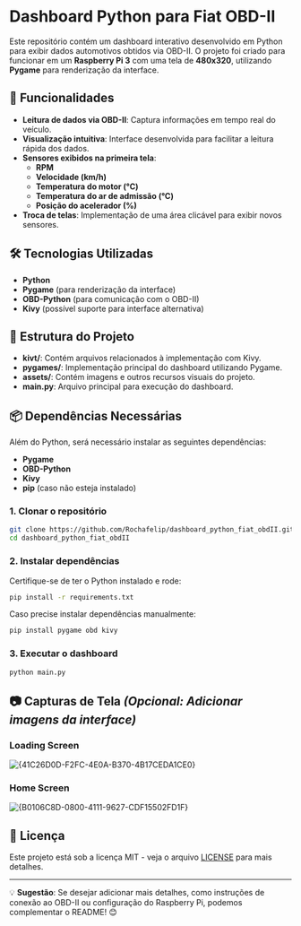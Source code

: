 # Dashboard Python para Fiat OBD-II

Este repositório contém um dashboard interativo desenvolvido em Python para exibir dados automotivos obtidos via OBD-II. O projeto foi criado para funcionar em um **Raspberry Pi 3** com uma tela de **480x320**, utilizando **Pygame** para renderização da interface.

## 📌 Funcionalidades
- **Leitura de dados via OBD-II**: Captura informações em tempo real do veículo.
- **Visualização intuitiva**: Interface desenvolvida para facilitar a leitura rápida dos dados.
- **Sensores exibidos na primeira tela**:
  - **RPM**
  - **Velocidade (km/h)**
  - **Temperatura do motor (°C)**
  - **Temperatura do ar de admissão (°C)**
  - **Posição do acelerador (%)**
- **Troca de telas**: Implementação de uma área clicável para exibir novos sensores.

## 🛠 Tecnologias Utilizadas
- **Python**
- **Pygame** (para renderização da interface)
- **OBD-Python** (para comunicação com o OBD-II)
- **Kivy** (possível suporte para interface alternativa)

## 📂 Estrutura do Projeto
- **kivt/**: Contém arquivos relacionados à implementação com Kivy.
- **pygames/**: Implementação principal do dashboard utilizando Pygame.
- **assets/**: Contém imagens e outros recursos visuais do projeto.
- **main.py**: Arquivo principal para execução do dashboard.

## 📦 Dependências Necessárias
Além do Python, será necessário instalar as seguintes dependências:
- **Pygame**
- **OBD-Python**
- **Kivy**
- **pip** (caso não esteja instalado)

### 1. Clonar o repositório
```bash
git clone https://github.com/Rochafelip/dashboard_python_fiat_obdII.git
cd dashboard_python_fiat_obdII
```

### 2. Instalar dependências
Certifique-se de ter o Python instalado e rode:
```bash
pip install -r requirements.txt
```
Caso precise instalar dependências manualmente:
```bash
pip install pygame obd kivy
```

### 3. Executar o dashboard
```bash
python main.py
```

## 📷 Capturas de Tela *(Opcional: Adicionar imagens da interface)*
### Loading Screen
![{41C26D0D-F2FC-4E0A-B370-4B17CEDA1CE0}](https://github.com/user-attachments/assets/5036c612-fc57-469d-9bfb-f644f0bcda5d)

### Home Screen
![{B0106C8D-0800-4111-9627-CDF15502FD1F}](https://github.com/user-attachments/assets/a526be25-68a0-490d-ac8c-9a6bfc014c39)

## 📄 Licença
Este projeto está sob a licença MIT - veja o arquivo [LICENSE](LICENSE) para mais detalhes.

---

💡 **Sugestão**: Se desejar adicionar mais detalhes, como instruções de conexão ao OBD-II ou configuração do Raspberry Pi, podemos complementar o README! 😊

